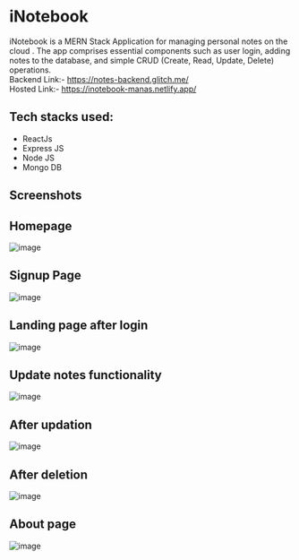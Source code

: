 # iNotebook

iNotebook is a MERN Stack Application for managing personal notes on the cloud . The app comprises essential components such as user login, adding notes to the database, and simple CRUD (Create, Read, Update, Delete) operations.
<br>  Backend Link:- https://notes-backend.glitch.me/
<br>  Hosted Link:- https://inotebook-manas.netlify.app/
## Tech stacks used:

- ReactJs
- Express JS
- Node JS
- Mongo DB 

## Screenshots

## Homepage
![image](https://github.com/manasjain1912/iNotebook/assets/77676910/92dd57f0-556d-4a25-ab00-1c917e8ed5f6)

## Signup Page
![image](https://github.com/manasjain1912/iNotebook/assets/77676910/5469dd57-a0c3-41ed-b373-5f7cc7855f0a)

## Landing page after login
![image](https://github.com/manasjain1912/iNotebook/assets/77676910/9e353945-58f5-4cdb-a9ef-b9288465a914)

## Update notes functionality
![image](https://github.com/manasjain1912/iNotebook/assets/77676910/94b5776c-f99a-40be-86ee-7324dcf6bceb)

## After updation
![image](https://github.com/manasjain1912/iNotebook/assets/77676910/d326284a-4583-4174-bdd2-4ecd05647b64)

## After deletion
![image](https://github.com/manasjain1912/iNotebook/assets/77676910/80b6bbdf-2b76-4a9a-b470-2a0878686d4c)

## About page
![image](https://github.com/manasjain1912/iNotebook/assets/77676910/3f02936f-41fd-43f7-a53d-f07733481fa6)
